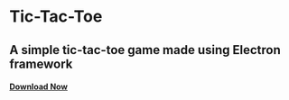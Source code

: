 # Tic-Tac-Toe
## A simple tic-tac-toe game made using Electron framework 
#### [Download Now](https://github.com/athul7744/tic-tac-toe/releases/download/v1.7.2-release/Tic-Tac-Toe-win32-x64.zip)
